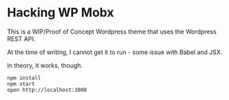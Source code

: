 Hacking WP Mobx
=====================

This is a WIP/Proof of Concept Wordpress theme that uses the Wordpress REST API.

At the time of writing, I cannot get it to run - some issue with Babel and JSX. 

In theory, it works, though.

```
npm install
npm start
open http://localhost:3000
```

